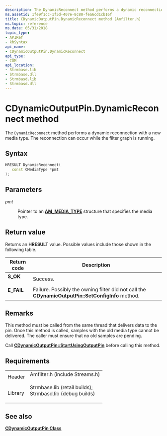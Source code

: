 ```yaml
---
description: The DynamicReconnect method performs a dynamic reconnection with a new media type. The reconnection can occur while the filter graph is running.
ms.assetid: 1fe9f1cc-1f5d-407e-8c80-fea6cd1cb16f
title: CDynamicOutputPin.DynamicReconnect method (Amfilter.h)
ms.topic: reference
ms.date: 05/31/2018
topic_type: 
- APIRef
- kbSyntax
api_name: 
- CDynamicOutputPin.DynamicReconnect
api_type: 
- COM
api_location: 
- Strmbase.lib
- Strmbase.dll
- Strmbasd.lib
- Strmbasd.dll
---
```


# CDynamicOutputPin.DynamicReconnect method

The `DynamicReconnect` method performs a dynamic reconnection with a new media type. The reconnection can occur while the filter graph is running.

## Syntax


```C++
HRESULT DynamicReconnect(
   const CMediaType *pmt
);
```



## Parameters

<dl> <dt>

*pmt* 
</dt> <dd>

Pointer to an [**AM\_MEDIA\_TYPE**](/windows/win32/api/strmif/ns-strmif-am_media_type) structure that specifies the media type.

</dd> </dl>

## Return value

Returns an **HRESULT** value. Possible values include those shown in the following table.



| Return code                                                                            | Description                                                                                                                                         |
|----------------------------------------------------------------------------------------|-----------------------------------------------------------------------------------------------------------------------------------------------------|
| <dl> <dt>**S\_OK**</dt> </dl>   | Success.<br/>                                                                                                                                 |
| <dl> <dt>**E\_FAIL**</dt> </dl> | Failure. Possibly the owning filter did not call the [**CDynamicOutputPin::SetConfigInfo**](cdynamicoutputpin-setconfiginfo.md) method.<br/> |



 

## Remarks

This method must be called from the same thread that delivers data to the pin. Once this method is called, samples with the old media type cannot be delivered. The caller must ensure that no old samples are pending.

Call [**CDynamicOutputPin::StartUsingOutputPin**](cdynamicoutputpin-startusingoutputpin.md) before calling this method.

## Requirements



|                    |                                                                                                                                                                                            |
|--------------------|--------------------------------------------------------------------------------------------------------------------------------------------------------------------------------------------|
| Header<br/>  | <dl> <dt>Amfilter.h (include Streams.h)</dt> </dl>                                                                                  |
| Library<br/> | <dl> <dt>Strmbase.lib (retail builds); </dt> <dt>Strmbasd.lib (debug builds)</dt> </dl> |



## See also

<dl> <dt>

[**CDynamicOutputPin Class**](cdynamicoutputpin.md)
</dt> </dl>

 

 




